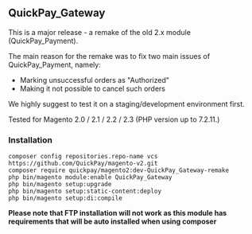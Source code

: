 ## QuickPay_Gateway

This is a major release - a remake of the old 2.x module (QuickPay_Payment).

The main reason for the remake was to fix two main issues of QuickPay_Payment, namely:
* Marking unsuccessful orders as "Authorized"
* Making it not possible to cancel such orders

We highly suggest to test it on a staging/development environment first.

Tested for Magento 2.0 / 2.1 / 2.2 / 2.3 (PHP version up to 7.2.11.)

### Installation
```
composer config repositories.repo-name vcs https://github.com/QuickPay/magento-v2.git
composer require quickpay/magento2:dev-QuickPay_Gateway-remake
php bin/magento module:enable QuickPay_Gateway
php bin/magento setup:upgrade
php bin/magento setup:static-content:deploy
php bin/magento setup:di:compile
``` 

**Please note that FTP installation will not work as this module has requirements that will be auto installed when using composer**